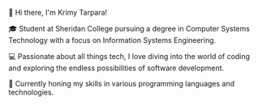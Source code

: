👋 Hi there, I'm Krimy Tarpara!

🎓 Student at Sheridan College pursuing a degree in Computer Systems Technology with a focus on Information Systems Engineering.

💻 Passionate about all things tech, I love diving into the world of coding and exploring the endless possibilities of software development.

🚀 Currently honing my skills in various programming languages and technologies.
